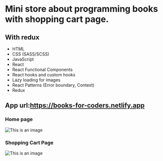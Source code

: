 # Mini store about programming books  with shopping cart page.
## With redux

- HTML
- CSS (SASS/SCSS)
- JavaScript
- React
- React Functional Components
- React hooks and custom hooks
- Lazy loading for images
- React Patterns (Error boundary, Context)
- Redux

## App url:https://books-for-coders.netlify.app
### Home page
![This is an image](https://books-for-coders.netlify.app/Preview-1.png)
### Shopping Cart Page
![This is an image](https://books-for-coders.netlify.app/Preview-2.png)

